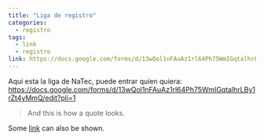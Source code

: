 ```yaml
---
title: "Liga de registro"
categories:
  - registro
tags:
  - link
  - registro
link: https://docs.google.com/forms/d/13wQol1nFAuAz1rl64Ph75WmIGqtalhrLBy1rZt4yMmQ/edit?pli=1
---
```


Aquí esta la liga de NaTec, puede entrar quíen quiera: https://docs.google.com/forms/d/13wQol1nFAuAz1rl64Ph75WmIGqtalhrLBy1rZt4yMmQ/edit?pli=1

> And this is how a quote looks.

Some [link](#) can also be shown.